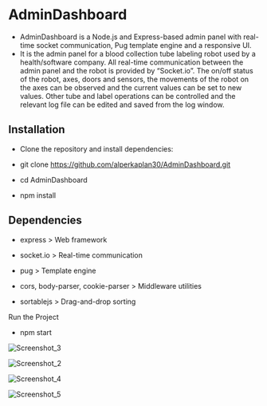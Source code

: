 # AdminDashboard

- AdminDashboard is a Node.js and Express-based admin panel with real-time socket communication, Pug template engine and a responsive UI.
- It is the admin panel for a blood collection tube labeling robot used by a health/software company. All real-time communication between the admin panel and the robot is provided by “Socket.io”. The on/off status of the robot, axes, doors and sensors, the movements of the robot on the axes can be observed and the current values can be set to new values. Other tube and label operations can be controlled and the relevant log file can be edited and saved from the log window.

## Installation

- Clone the repository and install dependencies:

- git clone https://github.com/alperkaplan30/AdminDashboard.git

- cd AdminDashboard

- npm install

## Dependencies

- express > Web framework

- socket.io > Real-time communication

- pug > Template engine

- cors, body-parser, cookie-parser > Middleware utilities

- sortablejs > Drag-and-drop sorting

Run the Project

- npm start

![Screenshot_3](https://github.com/user-attachments/assets/a50fb59f-a49f-4bc7-9d6d-d9f2760e079c)

![Screenshot_2](https://github.com/user-attachments/assets/bc1cb14c-45b7-4c5a-88b5-6f0e8b06fb76)

![Screenshot_4](https://github.com/user-attachments/assets/a05e56b4-69b8-4860-9677-019bfeb84ea1)

![Screenshot_5](https://github.com/user-attachments/assets/1dfc2b09-09c6-4294-8b7f-be3d01ea5d83)








